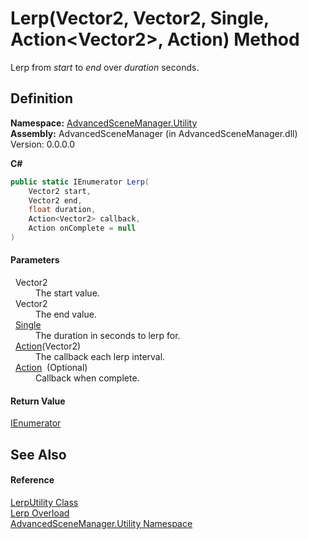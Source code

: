 # Lerp(Vector2, Vector2, Single, Action&lt;Vector2&gt;, Action) Method


Lerp from *start* to *end* over *duration* seconds.



## Definition
**Namespace:** <a href="N_AdvancedSceneManager_Utility.md">AdvancedSceneManager.Utility</a>  
**Assembly:** AdvancedSceneManager (in AdvancedSceneManager.dll) Version: 0.0.0.0

**C#**
``` C#
public static IEnumerator Lerp(
	Vector2 start,
	Vector2 end,
	float duration,
	Action<Vector2> callback,
	Action onComplete = null
)
```



#### Parameters
<dl><dt>  Vector2</dt><dd>The start value.</dd><dt>  Vector2</dt><dd>The end value.</dd><dt>  <a href="https://learn.microsoft.com/dotnet/api/system.single" target="_blank" rel="noopener noreferrer">Single</a></dt><dd>The duration in seconds to lerp for.</dd><dt>  <a href="https://learn.microsoft.com/dotnet/api/system.action-1" target="_blank" rel="noopener noreferrer">Action</a>(Vector2)</dt><dd>The callback each lerp interval.</dd><dt>  <a href="https://learn.microsoft.com/dotnet/api/system.action" target="_blank" rel="noopener noreferrer">Action</a>  (Optional)</dt><dd>Callback when complete.</dd></dl>

#### Return Value
<a href="https://learn.microsoft.com/dotnet/api/system.collections.ienumerator" target="_blank" rel="noopener noreferrer">IEnumerator</a>

## See Also


#### Reference
<a href="T_AdvancedSceneManager_Utility_LerpUtility.md">LerpUtility Class</a>  
<a href="Overload_AdvancedSceneManager_Utility_LerpUtility_Lerp.md">Lerp Overload</a>  
<a href="N_AdvancedSceneManager_Utility.md">AdvancedSceneManager.Utility Namespace</a>  
